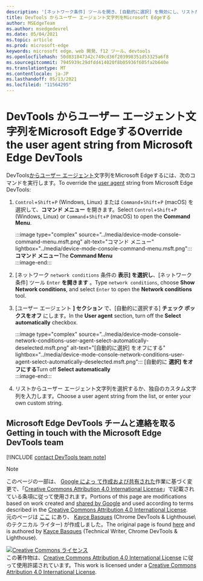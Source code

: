 ```yaml
---
description: '[ネットワーク条件] ツールを開き、[自動的に選択] を無効にし、リストから選択するか、カスタム文字列を入力します。'
title: DevTools からユーザー エージェント文字列をMicrosoft Edgeする
author: MSEdgeTeam
ms.author: msedgedevrel
ms.date: 05/04/2021
ms.topic: article
ms.prod: microsoft-edge
keywords: microsoft edge、web 開発、f12 ツール、devtools
ms.openlocfilehash: 50d831847342c749cd36f203998351d53325a6f8
ms.sourcegitcommit: 7945939c29dfdd414020f8b05936f605fa2b640e
ms.translationtype: MT
ms.contentlocale: ja-JP
ms.lasthandoff: 05/13/2021
ms.locfileid: "11564295"
---
```

<!-- Copyright Kayce Basques 

   Licensed under the Apache License, Version 2.0 (the "License");
   you may not use this file except in compliance with the License.
   You may obtain a copy of the License at

       https://www.apache.org/licenses/LICENSE-2.0

   Unless required by applicable law or agreed to in writing, software
   distributed under the License is distributed on an "AS IS" BASIS,
   WITHOUT WARRANTIES OR CONDITIONS OF ANY KIND, either express or implied.
   See the License for the specific language governing permissions and
   limitations under the License.  -->
# <a name="override-the-user-agent-string-from-microsoft-edge-devtools"></a><span data-ttu-id="486d2-104">DevTools からユーザー エージェント文字列をMicrosoft Edgeする</span><span class="sxs-lookup"><span data-stu-id="486d2-104">Override the user agent string from Microsoft Edge DevTools</span></span>  

<span data-ttu-id="486d2-105">DevTools[からユーザー エージェント][MDNUserAgent]文字列をMicrosoft Edgeするには、次のコマンドを実行します。</span><span class="sxs-lookup"><span data-stu-id="486d2-105">To override the [user agent][MDNUserAgent] string from Microsoft Edge DevTools:</span></span>  

1.  <span data-ttu-id="486d2-106">`Control`+`Shift`+`P` \(Windows, Linux\) または `Command`+`Shift`+`P` \(macOS\) を選択して、**コマンド メニュー** を開きます。</span><span class="sxs-lookup"><span data-stu-id="486d2-106">Select `Control`+`Shift`+`P` \(Windows, Linux\) or `Command`+`Shift`+`P` \(macOS\) to open the **Command Menu**.</span></span>  
    
    :::image type="complex" source="../media/device-mode-console-command-menu.msft.png" alt-text="コマンド メニュー" lightbox="../media/device-mode-console-command-menu.msft.png":::
       <span data-ttu-id="486d2-108">**コマンド メニュー**</span><span class="sxs-lookup"><span data-stu-id="486d2-108">The **Command Menu**</span></span>  
    :::image-end:::  
    
1.  <span data-ttu-id="486d2-109">[ネットワーク `network conditions` 条件の **表示] を選択し**、[ネットワーク条件] ツール `Enter` **を開きます** 。</span><span class="sxs-lookup"><span data-stu-id="486d2-109">Type `network conditions`, choose **Show Network conditions**, and select `Enter` to open the **Network conditions** tool.</span></span>  
1.  <span data-ttu-id="486d2-110">[ユーザー エージェント **] セクション** で、[自動的に選択する] **チェック ボックスをオフ** にします。</span><span class="sxs-lookup"><span data-stu-id="486d2-110">In the **User agent** section, turn off the **Select automatically** checkbox.</span></span>  
    
    :::image type="complex" source="../media/device-mode-console-network-conditions-user-agent-select-automatically-deselected.msft.png" alt-text="[自動的に選択] をオフにする" lightbox="../media/device-mode-console-network-conditions-user-agent-select-automatically-deselected.msft.png":::
       <span data-ttu-id="486d2-112">[自動的に **選択] をオフにする**</span><span class="sxs-lookup"><span data-stu-id="486d2-112">Turn off **Select automatically**</span></span>  
    :::image-end:::  
    
1.  <span data-ttu-id="486d2-113">リストからユーザー エージェント文字列を選択するか、独自のカスタム文字列を入力します。</span><span class="sxs-lookup"><span data-stu-id="486d2-113">Choose a user agent string from the list, or enter your own custom string.</span></span>  
    
## <a name="getting-in-touch-with-the-microsoft-edge-devtools-team"></a><span data-ttu-id="486d2-114">Microsoft Edge DevTools チームと連絡を取る</span><span class="sxs-lookup"><span data-stu-id="486d2-114">Getting in touch with the Microsoft Edge DevTools team</span></span>  

[!INCLUDE [contact DevTools team note](../includes/contact-devtools-team-note.md)]  

<!-- links -->  

[MDNUserAgent]: https://developer.mozilla.org/docs/Glossary/User_agent "ユーザー エージェント |MDN"  

> [!NOTE]
> <span data-ttu-id="486d2-116">このページの一部は、 [Google によっ て作成および共有された][GoogleSitePolicies]作業に基づく変更で、「[Creative Commons Attribution 4.0 International License][CCA4IL]」で記載されている条項に従って使用されます。</span><span class="sxs-lookup"><span data-stu-id="486d2-116">Portions of this page are modifications based on work created and [shared by Google][GoogleSitePolicies] and used according to terms described in the [Creative Commons Attribution 4.0 International License][CCA4IL].</span></span>  
> <span data-ttu-id="486d2-117">元のページは [ここ](https://developers.google.com/web/tools/chrome-devtools/device-mode/override-user-agent) にあり、 [Kayce Basques][KayceBasques] \(Chrome DevTools \& Lighthouse\ のテクニカル ライター) が作成しました。</span><span class="sxs-lookup"><span data-stu-id="486d2-117">The original page is found [here](https://developers.google.com/web/tools/chrome-devtools/device-mode/override-user-agent) and is authored by [Kayce Basques][KayceBasques] \(Technical Writer, Chrome DevTools \& Lighthouse\).</span></span>  

[![Creative Commons ライセンス][CCby4Image]][CCA4IL]  
<span data-ttu-id="486d2-119">この著作物は、[Creative Commons Attribution 4.0 International License][CCA4IL] に従って使用許諾されています。</span><span class="sxs-lookup"><span data-stu-id="486d2-119">This work is licensed under a [Creative Commons Attribution 4.0 International License][CCA4IL].</span></span>  

[CCA4IL]: https://creativecommons.org/licenses/by/4.0  
[CCby4Image]: https://i.creativecommons.org/l/by/4.0/88x31.png  
[GoogleSitePolicies]: https://developers.google.com/terms/site-policies  
[KayceBasques]: https://developers.google.com/web/resources/contributors#kayce-basques  
